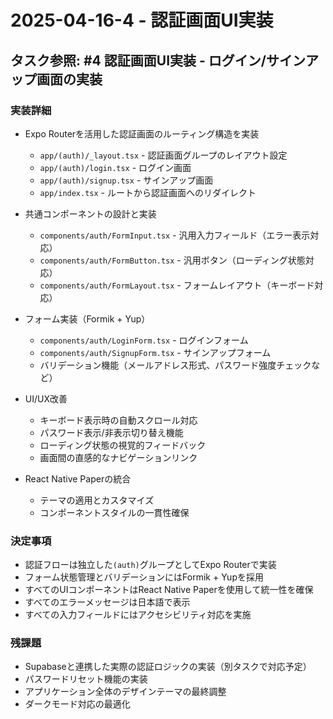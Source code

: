 # 2025-04-16-4 - 認証画面UI実装

## タスク参照: #4 認証画面UI実装 - ログイン/サインアップ画面の実装

### 実装詳細
- Expo Routerを活用した認証画面のルーティング構造を実装
  - `app/(auth)/_layout.tsx` - 認証画面グループのレイアウト設定
  - `app/(auth)/login.tsx` - ログイン画面
  - `app/(auth)/signup.tsx` - サインアップ画面
  - `app/index.tsx` - ルートから認証画面へのリダイレクト

- 共通コンポーネントの設計と実装
  - `components/auth/FormInput.tsx` - 汎用入力フィールド（エラー表示対応）
  - `components/auth/FormButton.tsx` - 汎用ボタン（ローディング状態対応）
  - `components/auth/FormLayout.tsx` - フォームレイアウト（キーボード対応）

- フォーム実装（Formik + Yup）
  - `components/auth/LoginForm.tsx` - ログインフォーム
  - `components/auth/SignupForm.tsx` - サインアップフォーム
  - バリデーション機能（メールアドレス形式、パスワード強度チェックなど）

- UI/UX改善
  - キーボード表示時の自動スクロール対応
  - パスワード表示/非表示切り替え機能
  - ローディング状態の視覚的フィードバック
  - 画面間の直感的なナビゲーションリンク

- React Native Paperの統合
  - テーマの適用とカスタマイズ
  - コンポーネントスタイルの一貫性確保

### 決定事項
- 認証フローは独立した`(auth)`グループとしてExpo Routerで実装
- フォーム状態管理とバリデーションにはFormik + Yupを採用
- すべてのUIコンポーネントはReact Native Paperを使用して統一性を確保
- すべてのエラーメッセージは日本語で表示
- すべての入力フィールドにはアクセシビリティ対応を実施

### 残課題
- Supabaseと連携した実際の認証ロジックの実装（別タスクで対応予定）
- パスワードリセット機能の実装
- アプリケーション全体のデザインテーマの最終調整
- ダークモード対応の最適化
